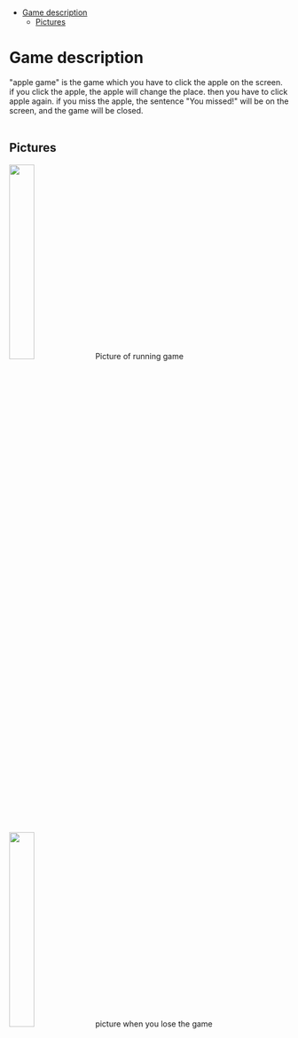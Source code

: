 </br>

- [Game description](#game-description)
  - [Pictures](#pictures)

# Game description
"apple game" is the game which you have to click the apple on the screen. if you click the apple, the apple will change the place. then you have to click apple again. if you miss the apple, the sentence "You missed!" will be on the screen, and the game will be closed. 
</br>
</br>

## Pictures
<img width="30%" src="https://user-images.githubusercontent.com/128290100/226170468-2ff75c98-c87f-42da-9806-c40af60a07a7.png">
Picture of running game
</br>
</br>
</br>

<img width="30%" src="https://user-images.githubusercontent.com/128290100/227766162-16da7efa-3e77-4979-9332-27506fe8d700.png">
picture when you lose the game
</br>
</br>
</br>

